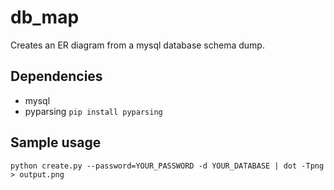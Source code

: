 # db_map
Creates an ER diagram from a mysql database schema dump.

## Dependencies
- mysql
- pyparsing
`pip install pyparsing`

## Sample usage
`python create.py --password=YOUR_PASSWORD -d YOUR_DATABASE | dot -Tpng > output.png`
